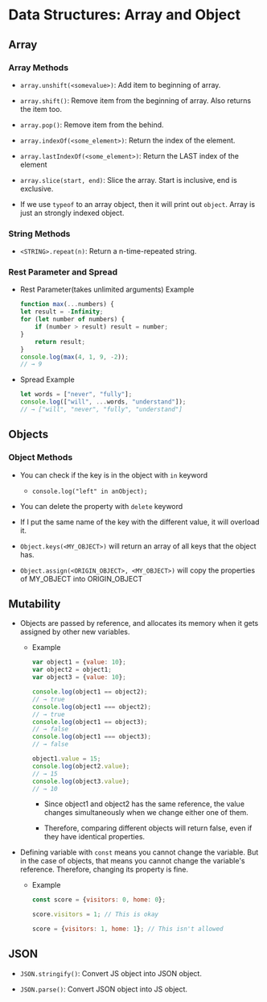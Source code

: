 # Data Structures: Array and Object

## Array

### Array Methods

- `array.unshift(<somevalue>)`: Add item to beginning of array.

- `array.shift()`: Remove item from the beginning of array. Also returns the item too.

- `array.pop()`: Remove item from the behind.

- `array.indexOf(<some_element>)`: Return the index of the element.

- `array.lastIndexOf(<some_element>)`: Return the LAST index of the element

- `array.slice(start, end)`: Slice the array. Start is inclusive, end is exclusive.

- If we use `typeof` to an array object, then it will print out `object`. Array is just an strongly indexed object.

### String Methods

- `<STRING>.repeat(n)`: Return a n-time-repeated string.

### Rest Parameter and Spread

- Rest Parameter(takes unlimited arguments) Example

    ```js
    function max(...numbers) {
    let result = -Infinity;
    for (let number of numbers) {
        if (number > result) result = number;
    }
        return result;
    }
    console.log(max(4, 1, 9, -2));
    // → 9
    ```

- Spread Example

    ```js
    let words = ["never", "fully"];
    console.log(["will", ...words, "understand"]);
    // → ["will", "never", "fully", "understand"]
    ```

## Objects

### Object Methods

- You can check if the key is in the object with `in` keyword

    * `console.log("left" in anObject);`

- You can delete the property with `delete` keyword

- If I put the same name of the key with the different value, it will overload it.

- `Object.keys(<MY_OBJECT>)` will return an array of all keys that the object has.

- `Object.assign(<ORIGIN_OBJECT>, <MY_OBJECT>)` will copy the properties of MY_OBJECT into ORIGIN_OBJECT

## Mutability

- Objects are passed by reference, and allocates its memory when it gets assigned by other new variables.

    * Example

        ```js
        var object1 = {value: 10};
        var object2 = object1;
        var object3 = {value: 10};

        console.log(object1 == object2);
        // → true
        console.log(object1 === object2);
        // → true
        console.log(object1 == object3);
        // → false
        console.log(object1 === object3);
        // → false

        object1.value = 15;
        console.log(object2.value);
        // → 15
        console.log(object3.value);
        // → 10
        ```

        - Since object1 and object2 has the same reference, the value changes simultaneously when we change either one of them.

        - Therefore, comparing different objects will return false, even if they have identical properties.

- Defining variable with `const` means you cannot change the variable. But in the case of objects, that means you cannot change the variable's reference. Therefore, changing its property is fine.

    * Example

        ```js
        const score = {visitors: 0, home: 0};

        score.visitors = 1; // This is okay

        score = {visitors: 1, home: 1}; // This isn't allowed
        ```
## JSON

- `JSON.stringify()`: Convert JS object into JSON object.

- `JSON.parse()`: Convert JSON object into JS object.
